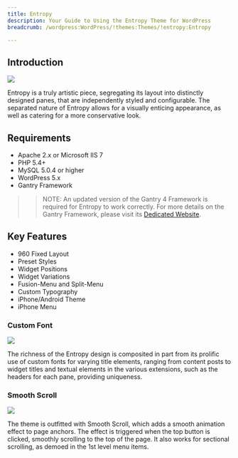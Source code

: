 ```yaml
---
title: Entropy
description: Your Guide to Using the Entropy Theme for WordPress
breadcrumb: /wordpress:WordPress/!themes:Themes/!entropy:Entropy

---
```


Introduction
-----

![][entropy]

Entropy is a truly artistic piece, segregating its layout into distinctly designed panes, that are independently styled and configurable. The separated nature of Entropy allows for a visually enticing appearance, as well as catering for a more conservative look.

Requirements
-----

* Apache 2.x or Microsoft IIS 7
* PHP 5.4+
* MySQL 5.0.4 or higher
* WordPress 5.x
* Gantry Framework

>> NOTE: An updated version of the Gantry 4 Framework is required for Entropy to work correctly. For more details on the Gantry Framework, please visit its [Dedicated Website][gantry].

Key Features
-----

* 960 Fixed Layout
* Preset Styles
* Widget Positions
* Widget Variations
* Fusion-Menu and Split-Menu
* Custom Typography
* iPhone/Android Theme
* iPhone Menu

### Custom Font

![][font]

The richness of the Entropy design is composited in part from its prolific use of custom fonts for varying title elements, ranging from content posts to widget titles and textual elements in the various extensions, such as the headers for each pane, providing uniqueness.

### Smooth Scroll

![][scroll]

The theme is outfitted with Smooth Scroll, which adds a smooth animation effect to page anchors. The effect is triggered when the top button is clicked, smoothly scrolling to the top of the page. It also works for sectional scrolling, as demoed in the 1st level menu items.

[gantry]: http://gantry.org/
[gantry_install]: ../../start/gantry.md
[entropy]: assets/entropy.jpeg
[font]: assets/font.jpg
[scroll]: assets/scroll.jpg
[bootstrap]: http://twitter.github.com/bootstrap/
